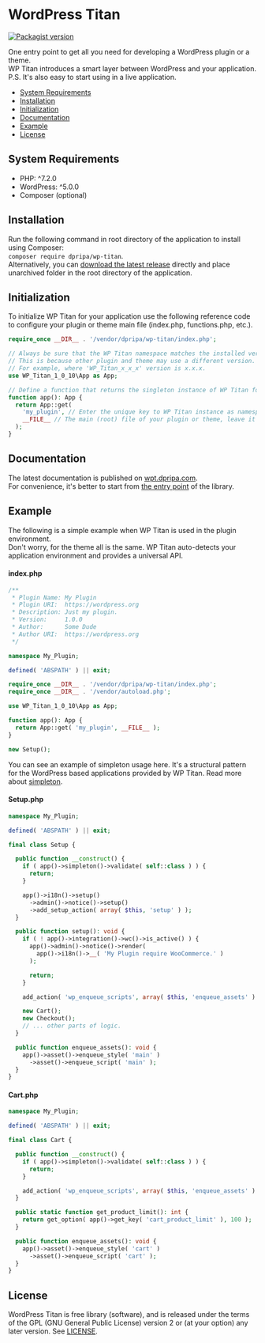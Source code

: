 # WordPress Titan

<a href="https://packagist.org/packages/dpripa/wp-titan"><img src="https://img.shields.io/packagist/v/dpripa/wp-titan" alt="Packagist version"/></a>

One entry point to get all you need for developing a WordPress plugin or a theme.\
WP Titan introduces a smart layer between WordPress and your application.\
P.S. It's also easy to start using in a live application.

- [System Requirements](#system-requirements)
- [Installation](#installation)
- [Initialization](#initialization)
- [Documentation](#documentation)
- [Example](#example)
- [License](#license)

## System Requirements
- PHP: ^7.2.0
- WordPress: ^5.0.0
- Composer (optional)

## Installation
Run the following command in root directory of the application to install using Composer:\
`composer require dpripa/wp-titan`.\
Alternatively, you can [download the latest release](https://github.com/dpripa/wp-titan/releases/latest) directly and place unarchived folder in the root directory of the application.

## Initialization
To initialize WP Titan for your application use the following reference code to configure your plugin or theme main file (index.php, functions.php, etc.).
```php
require_once __DIR__ . '/vendor/dpripa/wp-titan/index.php';

// Always be sure that the WP Titan namespace matches the installed version of the library.
// This is because other plugin and theme may use a different version.
// For example, where 'WP_Titan_x_x_x' version is x.x.x.
use WP_Titan_1_0_10\App as App;

// Define a function that returns the singleton instance of WP Titan for your application.
function app(): App {
  return App::get(
    'my_plugin', // Enter the unique key to WP Titan instance as namespace of your application.
    __FILE__ // The main (root) file of your plugin or theme, leave it as is.
  );
}
```

## Documentation
The latest documentation is published on [wpt.dpripa.com](https://wpt.dpripa.com).\
For convenience, it's better to start from [the entry point](https://wpt.dpripa.com/classes/WP-Titan-1-0-10-App.html) of the library.

## Example
The following is a simple example when WP Titan is used in the plugin environment.\
Don't worry, for the theme all is the same. WP Titan auto-detects your application environment and provides a universal API.

#### index.php
```php
/**
 * Plugin Name: My Plugin
 * Plugin URI:  https://wordpress.org
 * Description: Just my plugin.
 * Version:     1.0.0
 * Author:      Some Dude
 * Author URI:  https://wordpress.org
 */

namespace My_Plugin;

defined( 'ABSPATH' ) || exit;

require_once __DIR__ . '/vendor/dpripa/wp-titan/index.php';
require_once __DIR__ . '/vendor/autoload.php';

use WP_Titan_1_0_10\App as App;

function app(): App {
  return App::get( 'my_plugin', __FILE__ );
}

new Setup();
```
You can see an example of simpleton usage here. It's a structural pattern for the WordPress based applications provided by WP Titan. Read more about [simpleton](https://wpt.dpripa.com/classes/WP-Titan-1-0-10-Simpleton.html).

#### Setup.php
```php
namespace My_Plugin;

defined( 'ABSPATH' ) || exit;

final class Setup {

  public function __construct() {
    if ( app()->simpleton()->validate( self::class ) ) {
      return;
    }

    app()->i18n()->setup()
      ->admin()->notice()->setup()
      ->add_setup_action( array( $this, 'setup' ) );
  }

  public function setup(): void {
    if ( ! app()->integration()->wc()->is_active() ) {
      app()->admin()->notice()->render(
        app()->i18n()->__( 'My Plugin require WooCommerce.' )
      );

      return;
    }

    add_action( 'wp_enqueue_scripts', array( $this, 'enqueue_assets' ) );

    new Cart();
    new Checkout();
    // ... other parts of logic.
  }

  public function enqueue_assets(): void {
    app()->asset()->enqueue_style( 'main' )
      ->asset()->enqueue_script( 'main' );
  }
}
```

#### Cart.php
```php
namespace My_Plugin;

defined( 'ABSPATH' ) || exit;

final class Cart {

  public function __construct() {
    if ( app()->simpleton()->validate( self::class ) ) {
      return;
    }

    add_action( 'wp_enqueue_scripts', array( $this, 'enqueue_assets' ) );
  }

  public static function get_product_limit(): int {
    return get_option( app()->get_key( 'cart_product_limit' ), 100 );
  }

  public function enqueue_assets(): void {
    app()->asset()->enqueue_style( 'cart' )
      ->asset()->enqueue_script( 'cart' );
  }
}
```

## License
WordPress Titan is free library (software), and is released under the terms of the GPL (GNU General Public License) version 2 or (at your option) any later version. See [LICENSE](https://github.com/dpripa/wp-titan/blob/main/LICENSE).
